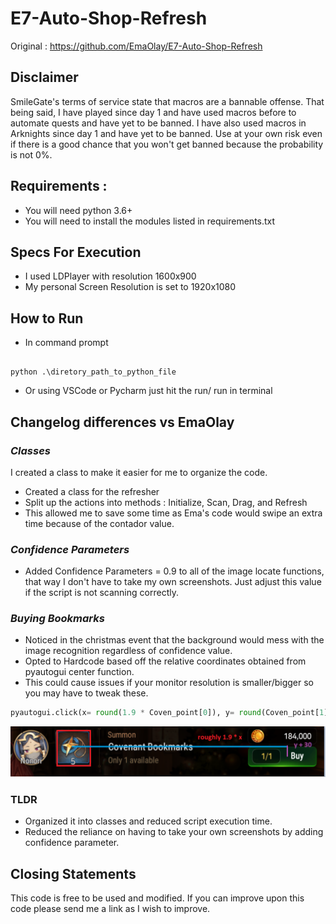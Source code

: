 # E7-Auto-Shop-Refresh

Original : https://github.com/EmaOlay/E7-Auto-Shop-Refresh <br>

## Disclaimer

<p>SmileGate's terms of service state that macros are a bannable offense. That being said, I have played since day 1 and have used macros before to automate quests and have yet to be banned. I have also used macros in Arknights since day 1 and have yet to be banned. Use at your own risk even if there is a good chance that you won't get banned because the probability is not 0%. <p>

## Requirements :

- You will need python 3.6+
- You will need to install the modules listed in requirements.txt

## Specs For Execution

- I used LDPlayer with resolution 1600x900
- My personal Screen Resolution is set to 1920x1080

## How to Run

- In command prompt

```Command prompt

python .\diretory_path_to_python_file

```

- Or using VSCode or Pycharm just hit the run/ run in terminal

## Changelog differences vs EmaOlay

### _Classes_

<p>I created a class to make it easier for me to organize the code. <p>

- Created a class for the refresher
- Split up the actions into methods : Initialize, Scan, Drag, and Refresh
- This allowed me to save some time as Ema's code would swipe an extra time because of the contador value.

### _Confidence Parameters_

- Added Confidence Parameters = 0.9 to all of the image locate functions, that way I don't have to take my own screenshots. Just adjust this value if the script is not scanning correctly.

### _Buying Bookmarks_

- Noticed in the christmas event that the background would mess with the image recognition regardless of confidence value.
- Opted to Hardcode based off the relative coordinates obtained from pyautogui center function.
- This could cause issues if your monitor resolution is smaller/bigger so you may have to tweak these.

```python
pyautogui.click(x= round(1.9 * Coven_point[0]), y= round(Coven_point[1] + 30), clicks=2, interval=0.05, button='left')
```

![Logo](.\readme_pic1.PNG)

### TLDR

- Organized it into classes and reduced script execution time.
- Reduced the reliance on having to take your own screenshots by adding confidence parameter.

## Closing Statements

This code is free to be used and modified. If you can improve upon this code please send me a link as I wish to improve.
